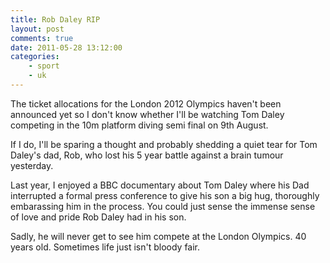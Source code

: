 ```yaml
---
title: Rob Daley RIP
layout: post
comments: true
date: 2011-05-28 13:12:00
categories:
    - sport
    - uk
---
```

The ticket allocations for the London 2012 Olympics haven't been
announced yet so I don't know whether I'll be watching Tom Daley
competing in the 10m platform diving semi final on 9th August.

If I do, I'll be sparing a thought and probably shedding a quiet tear
for Tom Daley's dad, Rob, who lost his 5 year battle against a brain
tumour yesterday.

Last year, I enjoyed a BBC documentary about Tom Daley where his Dad
interrupted a formal press conference to give his son a big hug,
thoroughly embarassing him in the process. You could just sense the
immense sense of love and pride Rob Daley had in his son.

Sadly, he will never get to see him compete at the London Olympics. 40
years old. Sometimes life just isn't bloody fair.
